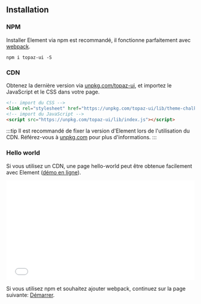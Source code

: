 ## Installation

### NPM

Installer Element via npm est recommandé, il fonctionne parfaitement avec [webpack](https://webpack.js.org/).

```shell
npm i topaz-ui -S
```

### CDN

Obtenez la dernière version via [unpkg.com/topaz-ui](https://unpkg.com/topaz-ui/), et importez le JavaScript et le CSS dans votre page.

```html
<!-- import du CSS -->
<link rel="stylesheet" href="https://unpkg.com/topaz-ui/lib/theme-chalk/index.css">
<!-- import du JavaScript -->
<script src="https://unpkg.com/topaz-ui/lib/index.js"></script>
```

:::tip
Il est recommandé de fixer la version d'Element lors de l'utilisation du CDN. Référez-vous à  [unpkg.com](https://unpkg.com) pour plus d'informations.
:::

### Hello world

Si vous utilisez un CDN, une page hello-world peut être obtenue facilement avec Element ([démo en ligne](https://codepen.io/ziyoung/pen/rRKYpd)).

<iframe height="265" style="width: 100%;" scrolling="no" title="Element demo" src="//codepen.io/ziyoung/embed/rRKYpd/?height=265&theme-id=light&default-tab=html" frameborder="no" allowtransparency="true" allowfullscreen="true">
  See the Pen <a href='https://codepen.io/ziyoung/pen/rRKYpd/'>Element demo</a> by hetech
  (<a href='https://codepen.io/ziyoung'>@ziyoung</a>) on <a href='https://codepen.io'>CodePen</a>.
</iframe>

Si vous utilisez npm et souhaitez ajouter webpack, continuez sur la page suivante: [Démarrer](/#/fr-FR/component/quickstart).
